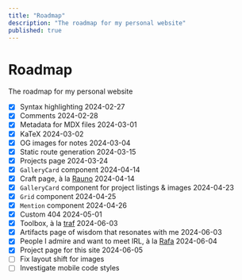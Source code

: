 ```yaml
---
title: "Roadmap"
description: "The roadmap for my personal website"
published: true
---
```


# Roadmap

<Comment type="block">The roadmap for my personal website</Comment>

- [x] Syntax highlighting
  <Comment type="inline">2024-02-27</Comment>
- [x] Comments
  <Comment type="inline">2024-02-28</Comment>
- [x] Metadata for MDX files
  <Comment type="inline">2024-03-01</Comment>
- [x] KaTeX
  <Comment type="inline">2024-03-02</Comment>
- [x] OG images for notes
  <Comment type="inline">2024-03-04</Comment>
- [x] Static route generation
  <Comment type="inline">2024-03-15</Comment>
- [x] Projects page
  <Comment type="inline">2024-03-24</Comment>
- [x] `GalleryCard` component
  <Comment type="inline">2024-04-14</Comment>
- [x] Craft page, à la [Rauno](https://rauno.me/craft)
  <Comment type="inline">2024-04-14</Comment>
- [x] `GalleryCard` component for project listings & images
  <Comment type="inline">2024-04-23</Comment>
- [x] `Grid` component
  <Comment type="inline">2024-04-25</Comment>
- [x] `Mention` component
  <Comment type="inline">2024-04-26</Comment>
- [x] Custom 404
  <Comment type="inline">2024-05-01</Comment>
- [x] Toolbox, à la [traf](https://tr.af/stack)
  <Comment type="inline">2024-06-03</Comment>
- [x] Artifacts page of wisdom that resonates with me
  <Comment type="inline">2024-06-03</Comment>
- [x] People I admire and want to meet IRL, à la [Rafa](https://rafa.design)
  <Comment type="inline">2024-06-04</Comment>
- [x] Project page for this site
  <Comment type="inline">2024-06-05</Comment>
- [ ] Fix layout shift for images
- [ ] Investigate mobile code styles
